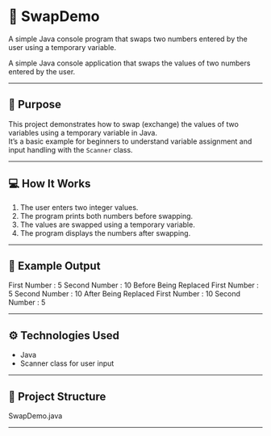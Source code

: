 # 🔁 SwapDemo
A simple Java console program that swaps two numbers entered by the user using a temporary variable.

A simple Java console application that swaps the values of two numbers entered by the user.

---

## 🎯 Purpose
This project demonstrates how to swap (exchange) the values of two variables using a temporary variable in Java.  
It’s a basic example for beginners to understand variable assignment and input handling with the `Scanner` class.

---

## 💻 How It Works
1. The user enters two integer values.
2. The program prints both numbers before swapping.
3. The values are swapped using a temporary variable.
4. The program displays the numbers after swapping.

---

## 🧠 Example Output
First Number :
5
Second Number :
10
Before Being Replaced
First Number : 5 Second Number : 10
After Being Replaced
First Number : 10 Second Number : 5

---

## ⚙️ Technologies Used
- Java  
- Scanner class for user input  

---

## 📂 Project Structure
SwapDemo.java

---

